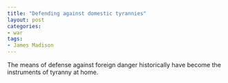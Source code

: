 ```yaml
---
title: "Defending against domestic tyrannies"
layout: post
categories:
- war
tags:
- James Madison
---
```


The means of defense against foreign danger historically have become the instruments of tyranny at home.
